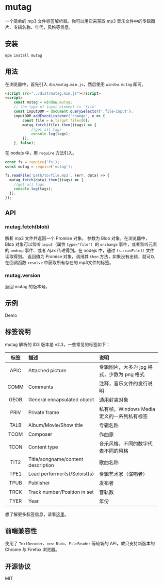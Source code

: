 # mutag
一个简单的 mp3 文件标签解析器。你可以用它来获取 mp3 音乐文件中的专辑图片、专辑名称、年代，风格等信息。

## 安装
```
npm install mutag
```

## 用法
在浏览器中，首先引入 `dis/mutag.min.js`，然后使用 `window.mutag` 即可。
```html
<script src="../dist/mutag.min.js"></script>
<script>
    const mutag = window.mutag;
    // the type of input element is 'file'
    const inputDOM = document.querySelector('.file-input');
    inputDOM.addEventListener('change', e => {
        const file = e.target.files[0];
        mutag.fetch(file).then((tags) => {
            //get all tags
            console.log(tags);
        });
    }, false);
```

在 nodejs 中，用 `require` 方法引入。
```javascript
const fs = require('fs');
const mutag = require('mutag');

fs.readFile('path/to/file.mp3', (err, data) => {
  mutag.fetch(data).then((tags) => {
    //get all tags
    console.log(tags);
  });
});
```

## API
### mutag.fetch(blob)
解析 mp3 文件并返回一个 Promise 对象。
参数为 Blob 对象，在浏览器中，Blob 对象可以监听 `input`（属性 `type="file"`）的 `onchange` 事件，或者监听元素的 `ondrop` 事件、或者 Ajax 传递得到。在 nodejs 中，通过 `fs.readFile()` 文件读取得到。
返回值为 Promise 对象，调用其 `then` 方法，如果没有出错，就可以在回调函数 `resolve` 中获取所有存在的 mp3文件的标签。

### mutag.version
返回 mutag 的版本号。

## 示例
Demo

## 标签说明
mutag 解析的 ID3 版本是 v2.3，一些常见的标签如下：

|标签|描述|说明|
|:----:|:----|:----|
|APIC|Attached picture|专辑图片，大多为 jpg 格式，少数为 png 格式|
|COMM|Comments|注释，音乐文件的发行说明|
|GEOB|General encapsulated object|通用封装对象|
|PRIV|Private frame|私有帧，Windows Media 定义的一系列私有标签|
|TALB|Album/Movie/Show title|专辑名称|
|TCOM|Composer|作曲家|
|TCON|Content type|音乐风格，不同的数字代表不同的风格|
|TIT2|Title/songname/content description|歌曲名称|
|TPE1|Lead performer(s)/Soloist(s)|专辑艺术家（演唱者）|
|TPUB|Publisher|发布者|
|TRCK|Track number/Position in set|音轨数|
|TYER|Year|年份|

想了解更多标签信息，请看[这里](/src/common/TCON.txt)。

## 前端兼容性
使用了 `TextDecoder`、`new Blob`、`FileReader` 等较新的 API，故只支持新版本的 Chrome 与 Firefox 浏览器。

## 开源协议
MIT
